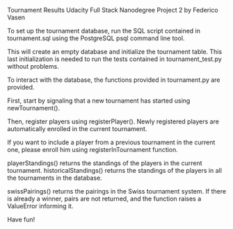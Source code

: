 Tournament Results
Udacity Full Stack Nanodegree 
Project 2
by Federico Vasen


To set up the tournament database, run the SQL script contained in tournament.sql 
using the PostgreSQL psql command line tool.

This will create an empty database and initialize the tournament table.
This last initialization is needed to run the tests contained in tournament_test.py without problems.

To interact with the database, the functions provided in tournament.py are provided.

First, start by signaling that a new tournament has started using newTournament().

Then, register players using registerPlayer(). Newly registered players are automatically enrolled 
in the current tournament. 

If you want to include a player from a previous tournament in the current one, please enroll
him using registerInTournament function.

playerStandings() returns the standings of the players in the current tournament.
historicalStandings() returns the standings of the players in all the tournaments in the database.

swissPairings() returns the pairings in the Swiss tournament system. If there is already a winner,
pairs are not returned, and the function raises a ValueError informing it.

Have fun!
